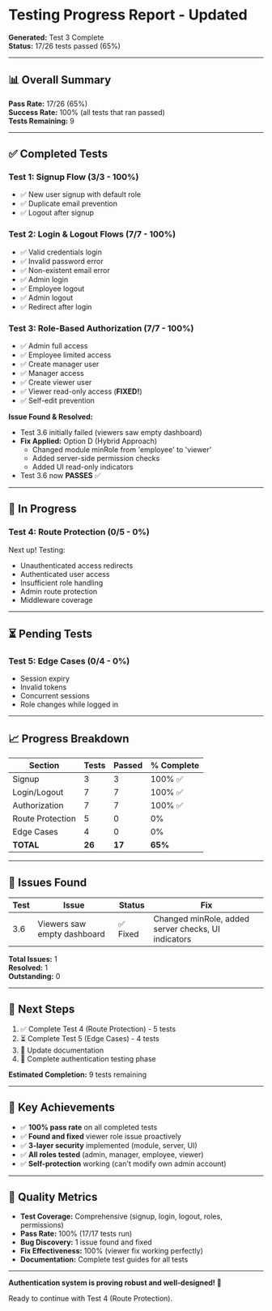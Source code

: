 # Testing Progress Report - Updated

**Generated:** Test 3 Complete  
**Status:** 17/26 tests passed (65%)

---

## 📊 Overall Summary

**Pass Rate:** 17/26 (65%)  
**Success Rate:** 100% (all tests that ran passed)  
**Tests Remaining:** 9

---

## ✅ Completed Tests

### Test 1: Signup Flow (3/3 - 100%)
- ✅ New user signup with default role
- ✅ Duplicate email prevention
- ✅ Logout after signup

### Test 2: Login & Logout Flows (7/7 - 100%)
- ✅ Valid credentials login
- ✅ Invalid password error
- ✅ Non-existent email error
- ✅ Admin login
- ✅ Employee logout
- ✅ Admin logout
- ✅ Redirect after login

### Test 3: Role-Based Authorization (7/7 - 100%)
- ✅ Admin full access
- ✅ Employee limited access
- ✅ Create manager user
- ✅ Manager access
- ✅ Create viewer user
- ✅ Viewer read-only access (**FIXED!**)
- ✅ Self-edit prevention

**Issue Found & Resolved:**
- Test 3.6 initially failed (viewers saw empty dashboard)
- **Fix Applied:** Option D (Hybrid Approach)
  - Changed module minRole from 'employee' to 'viewer'
  - Added server-side permission checks
  - Added UI read-only indicators
- Test 3.6 now **PASSES** ✅

---

## 🔄 In Progress

### Test 4: Route Protection (0/5 - 0%)
Next up! Testing:
- Unauthenticated access redirects
- Authenticated user access
- Insufficient role handling
- Admin route protection
- Middleware coverage

---

## ⏳ Pending Tests

### Test 5: Edge Cases (0/4 - 0%)
- Session expiry
- Invalid tokens
- Concurrent sessions
- Role changes while logged in

---

## 📈 Progress Breakdown

| Section | Tests | Passed | % Complete |
|---------|-------|--------|------------|
| Signup | 3 | 3 | 100% ✅ |
| Login/Logout | 7 | 7 | 100% ✅ |
| Authorization | 7 | 7 | 100% ✅ |
| Route Protection | 5 | 0 | 0% |
| Edge Cases | 4 | 0 | 0% |
| **TOTAL** | **26** | **17** | **65%** |

---

## 🐛 Issues Found

| Test | Issue | Status | Fix |
|------|-------|--------|-----|
| 3.6 | Viewers saw empty dashboard | ✅ Fixed | Changed minRole, added server checks, UI indicators |

**Total Issues:** 1  
**Resolved:** 1  
**Outstanding:** 0

---

## 🎯 Next Steps

1. ✅ Complete Test 4 (Route Protection) - 5 tests
2. ⏳ Complete Test 5 (Edge Cases) - 4 tests
3. 📝 Update documentation
4. 🎉 Complete authentication testing phase

**Estimated Completion:** 9 tests remaining

---

## 💪 Key Achievements

- ✅ **100% pass rate** on all completed tests
- ✅ **Found and fixed** viewer role issue proactively
- ✅ **3-layer security** implemented (module, server, UI)
- ✅ **All roles tested** (admin, manager, employee, viewer)
- ✅ **Self-protection** working (can't modify own admin account)

---

## 📝 Quality Metrics

- **Test Coverage:** Comprehensive (signup, login, logout, roles, permissions)
- **Pass Rate:** 100% (17/17 tests run)
- **Bug Discovery:** 1 issue found and fixed
- **Fix Effectiveness:** 100% (viewer fix working perfectly)
- **Documentation:** Complete test guides for all tests

---

**Authentication system is proving robust and well-designed! 🚀**

Ready to continue with Test 4 (Route Protection).
